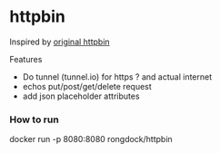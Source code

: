 # httpbin

Inspired by [original httpbin](https://httpbin.org/)

Features
- Do tunnel (tunnel.io) for https ? and actual internet
- echos put/post/get/delete request
- add json placeholder attributes 

### How to run
docker run -p 8080:8080 rongdock/httpbin
